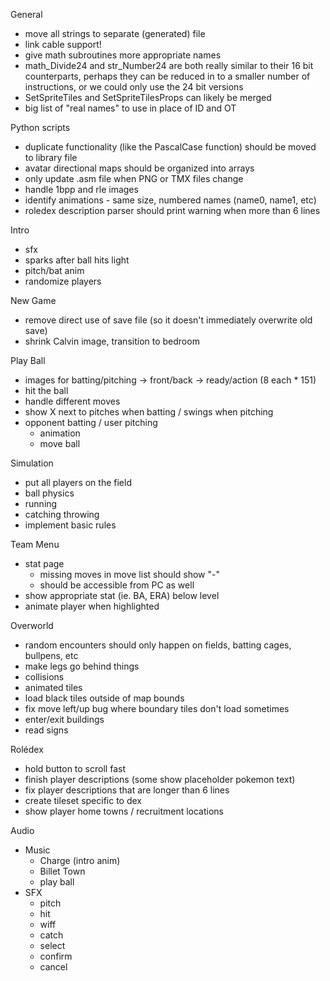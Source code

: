 General

- move all strings to separate (generated) file
- link cable support!
- give math subroutines more appropriate names
- math_Divide24 and str_Number24 are both really similar to their 16 bit counterparts, perhaps they can be reduced in to a smaller number of instructions, or we could only use the 24 bit versions
- SetSpriteTiles and SetSpriteTilesProps can likely be merged
- big list of "real names" to use in place of ID and OT

Python scripts

- duplicate functionality (like the PascalCase function) should be moved to library file
- avatar directional maps should be organized into arrays
- only update .asm file when PNG or TMX files change
- handle 1bpp and rle images
- identify animations - same size, numbered names (name0, name1, etc)
- roledex description parser should print warning when more than 6 lines

Intro

- sfx
- sparks after ball hits light
- pitch/bat anim
- randomize players

New Game

- remove direct use of save file (so it doesn't immediately overwrite old save)
- shrink Calvin image, transition to bedroom

Play Ball

- images for batting/pitching -> front/back -> ready/action (8 each * 151)
- hit the ball
- handle different moves
- show X next to pitches when batting / swings when pitching 
- opponent batting / user pitching
    - animation
    - move ball

Simulation

- put all players on the field
- ball physics
- running
- catching throwing
- implement basic rules

Team Menu

- stat page
  - missing moves in move list should show "-"
  - should be accessible from PC as well
- show appropriate stat (ie. BA, ERA) below level
- animate player when highlighted

Overworld

- random encounters should only happen on fields, batting cages, bullpens, etc
- make legs go behind things
- collisions
- animated tiles
- load black tiles outside of map bounds
- fix move left/up bug where boundary tiles don't load sometimes
- enter/exit buildings
- read signs

Rolédex

- hold button to scroll fast
- finish player descriptions (some show placeholder pokemon text)
- fix player descriptions that are longer than 6 lines
- create tileset specific to dex
- show player home towns / recruitment locations
  
Audio

- Music
  - Charge (intro anim)
  - Billet Town
  - play ball
- SFX
  - pitch
  - hit
  - wiff
  - catch
  - select
  - confirm
  - cancel
